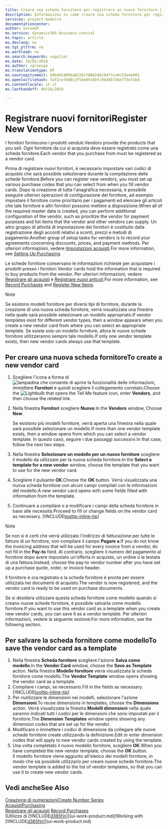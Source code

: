 ```yaml
---
title: Creare una scheda fornitore per registrare un nuovo fornitore | Documenti Microsoft
description: Informazioni su come creare una scheda fornitore per registrare un nuovo fornitore.
services: project-madeira
documentationcenter: 
author: SorenGP
ms.service: dynamics365-business-central
ms.topic: article
ms.devlang: na
ms.tgt_pltfrm: na
ms.workload: na
ms.search.keywords: supplier
ms.date: 10/01/2018
ms.author: sgroespe
ms.translationtype: HT
ms.sourcegitcommit: 9dbd92409ba02281f008246194f3ce0c53e4e001
ms.openlocfilehash: faf2ce7b68c2f54e05c6bfc9b45b736e7f3e7ab8
ms.contentlocale: it-it
ms.lasthandoff: 09/28/2018

---
```

# <a name="register-new-vendors"></a><span data-ttu-id="db246-103">Registrare nuovi fornitori</span><span class="sxs-lookup"><span data-stu-id="db246-103">Register New Vendors</span></span>
<span data-ttu-id="db246-104">I fornitori forniscono i prodotti venduti.</span><span class="sxs-lookup"><span data-stu-id="db246-104">Vendors provide the products that you sell.</span></span> <span data-ttu-id="db246-105">Ogni fornitore da cui si acquista deve essere registrato come una scheda fornitore.</span><span class="sxs-lookup"><span data-stu-id="db246-105">Each vendor that you purchase from must be registered as a vendor card.</span></span>

<span data-ttu-id="db246-106">Prima di registrare nuovi fornitori, è necessario impostare vari codici di acquisto che sarà possibile selezionare durante la compilazione delle schede fornitore.</span><span class="sxs-lookup"><span data-stu-id="db246-106">Before you can register new vendors, you must set up various purchase codes that you can select from when you fill vendor cards.</span></span> <span data-ttu-id="db246-107">Dopo la creazione di tutta l'anagrafica necessaria, è possibile eseguire ulteriori operazioni di configurazione del fornitore, ad esempio impostare il fornitore come prioritario per i pagamenti ed elencare gli articoli che tale fornitore e altri fornitori possono mettere a disposizione.</span><span class="sxs-lookup"><span data-stu-id="db246-107">When all of the required master data is created, you can perform additional configuration of the vendor, such as prioritize the vendor for payment purposes and list items that the vendor and other vendors can supply.</span></span> <span data-ttu-id="db246-108">Un altro gruppo di attività di impostazione dei fornitori è costituito dalla registrazione degli accordi relativi a sconti, prezzi e metodi di pagamento.</span><span class="sxs-lookup"><span data-stu-id="db246-108">Another group of setup tasks for vendors is to record your agreements concerning discounts, prices, and payment methods.</span></span> <span data-ttu-id="db246-109">Per ulteriori informazioni, vedere [Impostazioni acquisti](purchasing-setup-purchasing.md).</span><span class="sxs-lookup"><span data-stu-id="db246-109">For more information, see [Setting Up Purchasing](purchasing-setup-purchasing.md).</span></span>

<span data-ttu-id="db246-110">Le schede fornitore conservano le informazioni richieste per acquistare i prodotti presso i fornitori.</span><span class="sxs-lookup"><span data-stu-id="db246-110">Vendor cards hold the information that is required to buy products from the vendor.</span></span> <span data-ttu-id="db246-111">Per ulteriori informazioni, vedere [Registrare gli acquisti](purchasing-how-record-purchases.md) e [Registrare nuovi articoli](inventory-how-register-new-items.md).</span><span class="sxs-lookup"><span data-stu-id="db246-111">For more information, see [Record Purchases](purchasing-how-record-purchases.md) and [Register New Items](inventory-how-register-new-items.md).</span></span>

> [!NOTE]  
>   <span data-ttu-id="db246-112">Se esistono modelli fornitore per diversi tipi di fornitore, durante la creazione di una nuova scheda fornitore, verrà visualizzata una finestra nella quale sarà possibile selezionare un modello appropriato.</span><span class="sxs-lookup"><span data-stu-id="db246-112">If vendor templates exist for different vendor types, then a window appears when you create a new vendor card from where you can select an appropriate template.</span></span> <span data-ttu-id="db246-113">Se esiste solo un modello fornitore, allora le nuove schede fornitore utilizzeranno sempre tale modello.</span><span class="sxs-lookup"><span data-stu-id="db246-113">If only one vendor template exists, then new vendor cards always use that template.</span></span>

## <a name="to-create-a-new-vendor-card"></a><span data-ttu-id="db246-114">Per creare una nuova scheda fornitore</span><span class="sxs-lookup"><span data-stu-id="db246-114">To create a new vendor card</span></span>
1. <span data-ttu-id="db246-115">Scegliere l'icona a forma di ![lampadina che consente di aprire la funzionalità delle informazioni](media/ui-search/search_small.png "Informazioni sull'operazione che si desidera eseguire"), immettere **Fornitori** e quindi scegliere il collegamento correlato.</span><span class="sxs-lookup"><span data-stu-id="db246-115">Choose the ![Lightbulb that opens the Tell Me feature](media/ui-search/search_small.png "Tell me what you want to do") icon, enter **Vendors**, and then choose the related link.</span></span>  
2. <span data-ttu-id="db246-116">Nella finestra **Fornitori** scegliere **Nuovo**.</span><span class="sxs-lookup"><span data-stu-id="db246-116">In the **Vendors** window, Choose **New**.</span></span>

    <span data-ttu-id="db246-117">Se esistono più modelli fornitore, verrà aperta una finestra nella quale sarà possibile selezionare un modello.</span><span class="sxs-lookup"><span data-stu-id="db246-117">If more than one vendor template exists, then a window opens from which you can select a vendor template.</span></span> <span data-ttu-id="db246-118">In questo caso, seguire i due passaggi successivi.</span><span class="sxs-lookup"><span data-stu-id="db246-118">In that case, follow the next two steps.</span></span>
3. <span data-ttu-id="db246-119">Nella finestra **Selezionare un modello per un nuovo fornitore** scegliere il modello da utilizzare per la nuova scheda fornitore.</span><span class="sxs-lookup"><span data-stu-id="db246-119">In the **Select a template for a new vendor** window, choose the template that you want to use for the new vendor card.</span></span>
4. <span data-ttu-id="db246-120">Scegliere il pulsante **OK**.</span><span class="sxs-lookup"><span data-stu-id="db246-120">Choose the **OK** button.</span></span> <span data-ttu-id="db246-121">Verrà visualizzata una nuova scheda fornitore con alcuni campi compilati con le informazioni del modello.</span><span class="sxs-lookup"><span data-stu-id="db246-121">A new vendor card opens with some fields filled with information from the template.</span></span>
5. <span data-ttu-id="db246-122">Continuare a compilare o a modificare i campi della scheda fornitore in base alle necessità.</span><span class="sxs-lookup"><span data-stu-id="db246-122">Proceed to fill or change fields on the vendor card as necessary.</span></span> [!INCLUDE[tooltip-inline-tip](includes/tooltip-inline-tip_md.md)]

> [!NOTE]  
>   <span data-ttu-id="db246-123">Se non si è certi che verrà utilizzato l'indirizzo di fatturazione per tutte le fatture di un fornitore, non compilare il campo **Pagare a**.</span><span class="sxs-lookup"><span data-stu-id="db246-123">If you do not know the invoicing address that will be used for every invoice from a vendor, do not fill in the **Pay-to** field.</span></span> <span data-ttu-id="db246-124">Al contrario, scegliere il numero del pagamento al fornitore dopo avere impostato un'offerta in acquisto, un ordine o la testata di una fattura.</span><span class="sxs-lookup"><span data-stu-id="db246-124">Instead, choose the pay-to vendor number after you have set up a purchase quote, order, or invoice header.</span></span>

<span data-ttu-id="db246-125">Il fornitore è ora registrato e la scheda fornitore è pronta per essere utilizzata nei documenti di acquisto.</span><span class="sxs-lookup"><span data-stu-id="db246-125">The vendor is now registered, and the vendor card is ready to be used on purchase documents.</span></span>

<span data-ttu-id="db246-126">Se si desidera utilizzare questa scheda fornitore come modello quando si creano nuove schede fornitore, è possibile salvarla come modello fornitore.</span><span class="sxs-lookup"><span data-stu-id="db246-126">If you want to use this vendor card as a template when you create new vendor cards, you can save it as a vendor template.</span></span> <span data-ttu-id="db246-127">Per ulteriori informazioni, vedere la seguente sezione:</span><span class="sxs-lookup"><span data-stu-id="db246-127">For more information, see the following section.</span></span>

## <a name="to-save-the-vendor-card-as-a-template"></a><span data-ttu-id="db246-128">Per salvare la scheda fornitore come modello</span><span class="sxs-lookup"><span data-stu-id="db246-128">To save the vendor card as a template</span></span>
1. <span data-ttu-id="db246-129">Nella finestra **Scheda fornitore** scegliere l'azione **Salva come modello**.</span><span class="sxs-lookup"><span data-stu-id="db246-129">In the **Vendor Card** window, choose the **Save as Template** action.</span></span> <span data-ttu-id="db246-130">Nella finestra **Modello fornitore** verrà visualizzata la scheda fornitore come modello.</span><span class="sxs-lookup"><span data-stu-id="db246-130">The **Vendor Template** window opens showing the vendor card as a template.</span></span>
2. <span data-ttu-id="db246-131">Compilare i campi, se necessario.</span><span class="sxs-lookup"><span data-stu-id="db246-131">Fill in the fields as necessary.</span></span> [!INCLUDE[tooltip-inline-tip](includes/tooltip-inline-tip_md.md)]
3. <span data-ttu-id="db246-132">Per riutilizzare le dimensioni nei modelli, selezionare l'azione **Dimensioni**.</span><span class="sxs-lookup"><span data-stu-id="db246-132">To reuse dimensions in templates, choose the **Dimensions** action.</span></span> <span data-ttu-id="db246-133">Verrà visualizzata la finestra **Modelli dimensioni** nella quale saranno indicati tutti i codici per le dimensioni che sono impostati per il fornitore.</span><span class="sxs-lookup"><span data-stu-id="db246-133">The **Dimension Templates** window opens showing any dimension codes that are set up for the vendor.</span></span>
4. <span data-ttu-id="db246-134">Modificare o immettere i codici di dimensione da collegare alle nuove schede fornitore create utilizzando la definizione.</span><span class="sxs-lookup"><span data-stu-id="db246-134">Edit or enter dimension codes that will apply to new vendor cards created by using the template.</span></span>
5. <span data-ttu-id="db246-135">Una volta completato il nuovo modello fornitore, scegliere **OK**.</span><span class="sxs-lookup"><span data-stu-id="db246-135">When you have completed the new vendor template, choose the **OK** button.</span></span>  
   <span data-ttu-id="db246-136">Il modello fornitore viene aggiunto all'elenco dei modelli fornitore, in modo che sia possibile utilizzarlo per creare nuove schede fornitore.</span><span class="sxs-lookup"><span data-stu-id="db246-136">The vendor template is added to the list of vendor templates, so that you can use it to create new vendor cards.</span></span>

## <a name="see-also"></a><span data-ttu-id="db246-137">Vedi anche</span><span class="sxs-lookup"><span data-stu-id="db246-137">See Also</span></span>
[<span data-ttu-id="db246-138">Creazione di numerazioni</span><span class="sxs-lookup"><span data-stu-id="db246-138">Create Number Series</span></span>](ui-create-number-series.md)  
[<span data-ttu-id="db246-139">Acquisti</span><span class="sxs-lookup"><span data-stu-id="db246-139">Purchasing</span></span>](purchasing-manage-purchasing.md)  
<span data-ttu-id="db246-140">[Registrare gli acquisti](purchasing-how-record-purchases.md) </span><span class="sxs-lookup"><span data-stu-id="db246-140">[Record Purchases](purchasing-how-record-purchases.md) </span></span>  
<span data-ttu-id="db246-141">[Utilizzo di [!INCLUDE[d365fin](includes/d365fin_md.md)]](ui-work-product.md)</span><span class="sxs-lookup"><span data-stu-id="db246-141">[Working with [!INCLUDE[d365fin](includes/d365fin_md.md)]](ui-work-product.md)</span></span>  

